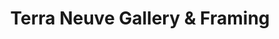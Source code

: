 ---
title: "Terra Neuve Gallery & Framing"
url: /aurora/terra-neuve-gallery-and-framing/
shop: art
---